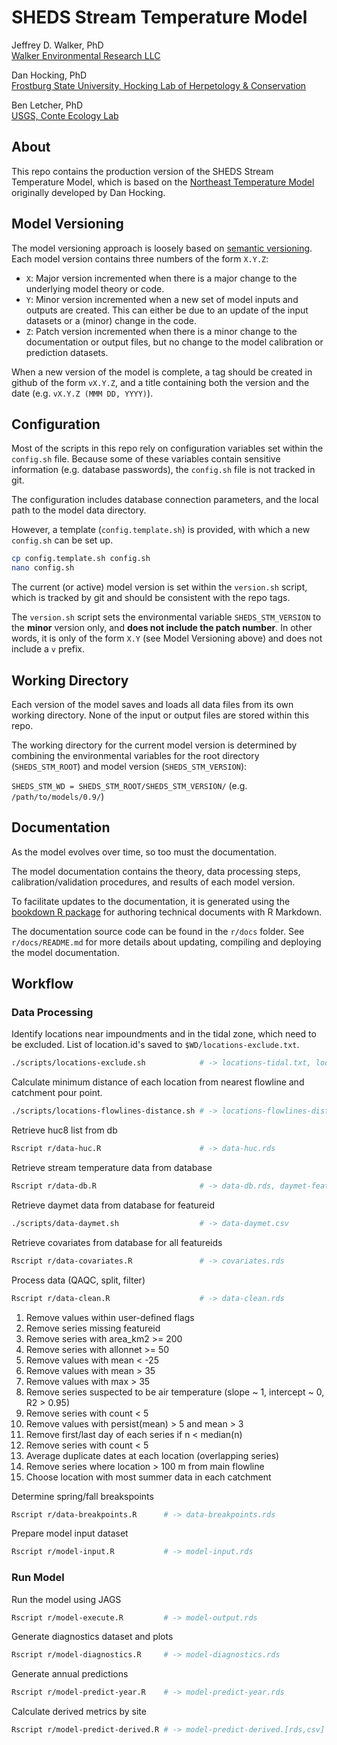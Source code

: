 SHEDS Stream Temperature Model
==============================

Jeffrey D. Walker, PhD  
[Walker Environmental Research LLC](https://walkerenvres.com)

Dan Hocking, PhD  
[Frostburg State University, Hocking Lab of Herpetology & Conservation](http://hockinglab.weebly.com/)

Ben Letcher, PhD  
[USGS, Conte Ecology Lab](https://www.lsc.usgs.gov/?q=cafb-research)

## About

This repo contains the production version of the SHEDS Stream Temperature Model, which is based on the [Northeast Temperature Model](https://github.com/Conte-Ecology/conteStreamTemperature_northeast) originally developed by Dan Hocking.

## Model Versioning

The model versioning approach is loosely based on [semantic versioning](https://semver.org/). Each model version contains three numbers of the form `X.Y.Z`:

- `X`: Major version incremented when there is a major change to the underlying model theory or code.
- `Y`: Minor version incremented when a new set of model inputs and outputs are created. This can either be due to an update of the input datasets or a (minor) change in the code.
- `Z`: Patch version incremented when there is a minor change to the documentation or output files, but no change to the model calibration or prediction datasets.

When a new version of the model is complete, a tag should be created in github of the form `vX.Y.Z`, and a title containing both the version and the date (e.g. `vX.Y.Z (MMM DD, YYYY)`).

## Configuration

Most of the scripts in this repo rely on configuration variables set within the `config.sh` file. Because some of these variables contain sensitive information (e.g. database passwords), the `config.sh` file is not tracked in git. 

The configuration includes database connection parameters, and the local path to the model data directory.

However, a template (`config.template.sh`) is provided, with which a new `config.sh` can be set up. 

```bash
cp config.template.sh config.sh
nano config.sh
```

The current (or active) model version is set within the `version.sh` script, which is tracked by git and should be consistent with the repo tags.

The `version.sh` script sets the environmental variable `SHEDS_STM_VERSION` to the **minor** version only, and **does not include the patch number**. In other words, it is only of the form `X.Y` (see Model Versioning above) and does not include a `v` prefix.


## Working Directory

Each version of the model saves and loads all data files from its own working directory. None of the input or output files are stored within this repo.

The working directory for the current model version is determined by combining the environmental variables for the root directory (`SHEDS_STM_ROOT`) and model version (`SHEDS_STM_VERSION`):

`SHEDS_STM_WD = SHEDS_STM_ROOT/SHEDS_STM_VERSION/` (e.g. `/path/to/models/0.9/`)


## Documentation

As the model evolves over time, so too must the documentation.

The model documentation contains the theory, data processing steps, calibration/validation procedures, and results of each model version.

To facilitate updates to the documentation, it is generated using the [bookdown R package](https://bookdown.org/yihui/bookdown/) for authoring technical documents with R Markdown.

The documentation source code can be found in the `r/docs` folder. See `r/docs/README.md` for more details about updating, compiling and deploying the model documentation.


## Workflow

### Data Processing

Identify locations near impoundments and in the tidal zone, which need to be excluded. List of location.id's saved to `$WD/locations-exclude.txt`.

```bash
./scripts/locations-exclude.sh            # -> locations-tidal.txt, locations-impoundment.txt, locations-exclude.txt
```

Calculate minimum distance of each location from nearest flowline and catchment pour point.

```bash
./scripts/locations-flowlines-distance.sh # -> locations-flowlines-distance.csv
```

Retrieve huc8 list from db

```bash
Rscript r/data-huc.R                      # -> data-huc.rds
```

Retrieve stream temperature data from database

```bash
Rscript r/data-db.R                       # -> data-db.rds, daymet-featureid_year.csv
```

Retrieve daymet data from database for featureid

```bash
./scripts/data-daymet.sh                  # -> data-daymet.csv
```

Retrieve covariates from database for all featureids

```bash
Rscript r/data-covariates.R               # -> covariates.rds
```

Process data (QAQC, split, filter)

```bash
Rscript r/data-clean.R                    # -> data-clean.rds
```

1. Remove values within user-defined flags  
2. Remove series missing featureid  
3. Remove series with area_km2 >= 200  
4. Remove series with allonnet >= 50  
5. Remove values with mean < -25  
6. Remove values with mean > 35  
7. Remove values with max > 35  
8. Remove series suspected to be air temperature (slope ~ 1, intercept ~ 0, R2 > 0.95)  
9. Remove series with count < 5  
10. Remove values with persist(mean) > 5 and mean > 3  
11. Remove first/last day of each series if n < median(n)  
12. Remove series with count < 5  
13. Average duplicate dates at each location (overlapping series)  
14. Remove series where location > 100 m from main flowline  
15. Choose location with most summer data in each catchment

Determine spring/fall breakspoints

```bash
Rscript r/data-breakpoints.R      # -> data-breakpoints.rds
```

Prepare model input dataset

```bash
Rscript r/model-input.R           # -> model-input.rds
```

### Run Model

Run the model using JAGS

```bash
Rscript r/model-execute.R         # -> model-output.rds
```

Generate diagnostics dataset and plots

```bash
Rscript r/model-diagnostics.R     # -> model-diagnostics.rds
```

Generate annual predictions

```bash
Rscript r/model-predict-year.R    # -> model-predict-year.rds
```

Calculate derived metrics by site

```bash
Rscript r/model-predict-derived.R # -> model-predict-derived.[rds,csv]
```
